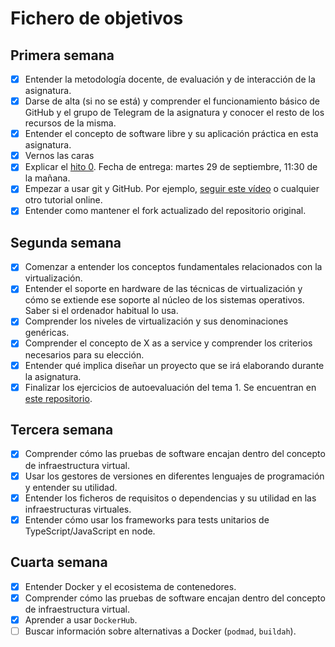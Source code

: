 # Fichero de objetivos

## Primera semana

- [x] Entender la metodología docente, de evaluación y de interacción de la asignatura.
- [x] Darse de alta (si no se está) y comprender el funcionamiento básico de GitHub y el grupo de Telegram de la asignatura y conocer el resto de los recursos de la misma.
- [x] Entender el concepto de software libre y su aplicación práctica en esta asignatura.
- [x] Vernos las caras
- [x] Explicar el [hito 0](http://jj.github.io/IV/documentos/proyecto/0.Repositorio). Fecha de entrega: martes 29 de septiembre, 11:30 de la mañana.
- [x] Empezar a usar git y GitHub. Por ejemplo, [seguir este vídeo](https://www.youtube.com/watch?v=gmXyJI01qa8) o cualquier otro tutorial online.
- [x] Entender como mantener el fork actualizado del repositorio original.

## Segunda semana

- [x] Comenzar a entender los conceptos fundamentales relacionados con la virtualización.
- [x] Entender el soporte en hardware de las técnicas de virtualización y cómo se extiende ese soporte al núcleo de los sistemas operativos. Saber si el ordenador habitual lo usa.
- [x] Comprender los niveles de virtualización y sus denominaciones genéricas.
- [x] Comprender el concepto de X as a service y comprender los criterios necesarios para su elección.
- [x] Entender qué implica diseñar un proyecto que se irá elaborando durante la asignatura.
- [x] Finalizar los ejercicios de autoevaluación del tema 1. Se encuentran en [este repositorio](https://github.com/ManuelJNunez/autoevaluacionIV).

## Tercera semana
- [x] Comprender cómo las pruebas de software encajan dentro del concepto de infraestructura virtual.
- [x] Usar los gestores de versiones en diferentes lenguajes de programación y entender su utilidad.
- [x] Entender los ficheros de requisitos o dependencias y su utilidad en las infraestructuras virtuales.
- [x] Entender cómo usar los frameworks para tests unitarios de TypeScript/JavaScript en node.

## Cuarta semana
- [x] Entender Docker y el ecosistema de contenedores.
- [x] Comprender cómo las pruebas de software encajan dentro del concepto de infraestructura virtual.
- [x] Aprender a usar `DockerHub`.
- [ ] Buscar información sobre alternativas a Docker (`podmad`, `buildah`).
